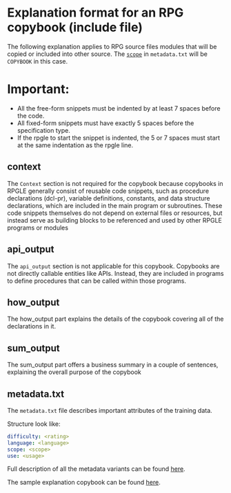 # Explanation format for an RPG copybook (include file)

The following explanation applies to RPG source files modules that will be copied or included into other source.
The [`scope`](/pages/metadata#scope) in `metadata.txt` will be `COPYBOOK` in this case.

# Important:

- All the free-form snippets must be indented by at least 7 spaces before the code.
- All fixed-form snippets must have exactly 5 spaces before the specification type.
- If the rpgle to start the snippet is indented, the 5 or 7 spaces must start at the same indentation as the rpgle line.

## context
The `Context` section is not required for the copybook because copybooks in RPGLE generally consist of reusable code snippets, such as procedure declarations (dcl-pr), variable definitions, constants, and data structure declarations, which are included in the main program or subroutines. These code snippets themselves do not depend on external files or resources, but instead serve as building blocks to be referenced and used by other RPGLE programs or modules

## api_output
The `api_output` section is not applicable for this copybook. Copybooks are not directly callable entities like APIs. Instead, they are included in programs to define procedures that can be called within those programs. 

## how_output

The how_output part explains the details of the copybook covering all of the declarations in it.

## sum_output

The sum_output part offers a business summary in a couple of sentences, explaining the overall purpose of the copybook

## metadata.txt

The `metadata.txt` file describes important attributes of the training data.

Structure look like:

```yaml
difficulty: <rating>
language: <language>
scope: <scope>
use: <usage>
```

Full description of all the metadata variants can be found [here](/pages/metadata.md).

The sample explanation copybook can be found [here](/pages/task/sample_copybook.md).
